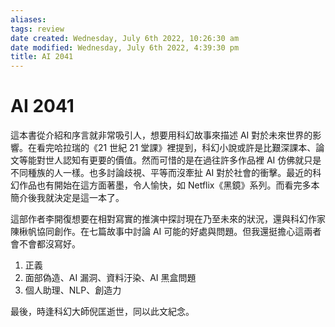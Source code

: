 ```yaml
---
aliases: 
tags: review
date created: Wednesday, July 6th 2022, 10:26:30 am
date modified: Wednesday, July 6th 2022, 4:39:30 pm
title: AI 2041
---
```


# AI 2041

這本書從介紹和序言就非常吸引人，想要用科幻故事來描述 AI 對於未來世界的影響。在看完哈拉瑞的《21 世紀 21 堂課》裡提到，科幻小說或許是比艱深課本、論文等能對世人認知有更要的價值。然而可惜的是在過往許多作品裡 AI 仿佛就只是不同種族的人一樣。也多討論歧視、平等而沒牽扯 AI 對於社會的衝擊。最近的科幻作品也有開始在這方面著墨，令人愉快，如 Netflix《黑鏡》系列。而看完多本簡介後我就決定是這一本了。

這部作者李開復想要在相對寫實的推演中探討現在乃至未來的狀況，還與科幻作家陳楸帆協同創作。在七篇故事中討論 AI 可能的好處與問題。但我還挺擔心這兩者會不會都沒寫好。

1. 正義
2. 面部偽造、AI 漏洞、資料汙染、AI 黑盒問題
3. 個人助理、NLP、創造力




最後，時逢科幻大師倪匡逝世，同以此文紀念。